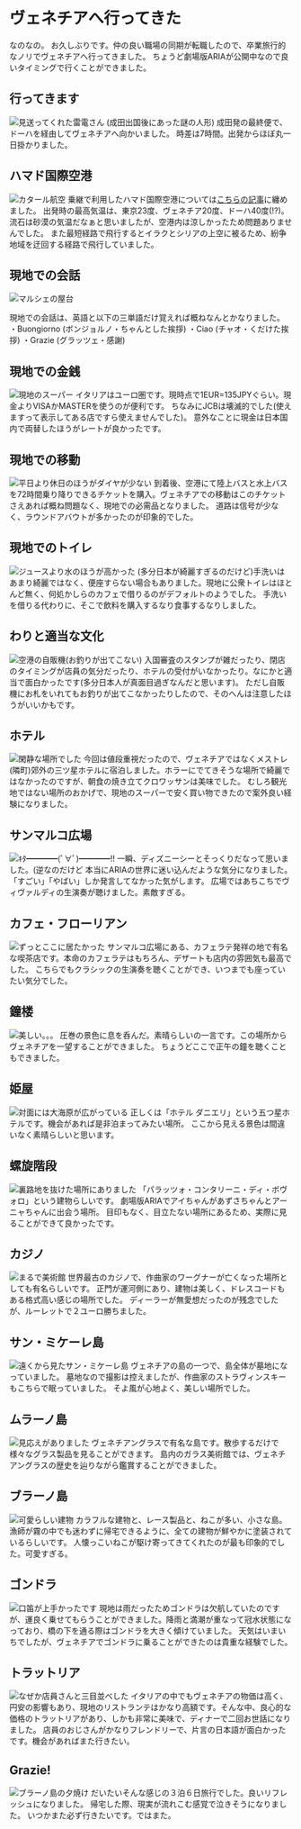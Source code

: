 # ヴェネチアへ行ってきた
なのなの。
お久しぶりです。仲の良い職場の同期が転職したので、卒業旅行的なノリでヴェネチアへ行ってきました。
ちょうど劇場版ARIAが公開中なので良いタイミングで行くことができました。

## 行ってきます
![見送ってくれた雷電さん (成田出国後にあった謎の人形)](https://static.kurokuroworks.net/www/articles/travel-venezia/images/002.jpg)
成田発の最終便で、ドーハを経由してヴェネチアへ向かいました。
時差は7時間。出発からほぼ丸一日掛かりました。

## ハマド国際空港
![カタール航空](https://static.kurokuroworks.net/www/articles/travel-venezia/images/003.jpg)
乗継で利用したハマド国際空港については[こちらの記事](https://www.kurokuroworks.net/articles/airport-hamad/)に纏めました。
出発時の最高気温は、東京23度、ヴェネチア20度、ドーハ40度(!?)。
流石は砂漠の気温だなぁと思いましたが、空港内は涼しかったため問題ありませんでした。
また最短経路で飛行するとイラクとシリアの上空に被るため、紛争地域を迂回する経路で飛行していました。

## 現地での会話
![マルシェの屋台](https://static.kurokuroworks.net/www/articles/travel-venezia/images/004.jpg)

現地での会話は、英語と以下の三単語だけ覚えれば概ねなんとかなりました。
・Buongiorno (ボンジョルノ・ちゃんとした挨拶)
・Ciao (チャオ・くだけた挨拶)
・Grazie (グラッツェ・感謝)

## 現地での金銭
![現地のスーパー](https://static.kurokuroworks.net/www/articles/travel-venezia/images/005.jpg)
イタリアはユーロ圏です。現時点で1EUR=135JPYぐらい。現金よりVISAかMASTERを使うのが便利です。
ちなみにJCBは壊滅的でした(使えますって表示してある店ですら使えませんでした)。
意外なことに現金は日本国内で両替したほうがレートが良かったです。

## 現地での移動
![平日より休日のほうがダイヤが少ない](https://static.kurokuroworks.net/www/articles/travel-venezia/images/006.jpg)
到着後、空港にて陸上バスと水上バスを72時間乗り降りできるチケットを購入。ヴェネチアでの移動はこのチケットさえあれば概ね問題なく、現地での必需品となりました。
道路は信号が少なく、ラウンドアバウトが多かったのが印象的でした。

## 現地でのトイレ
![ジュースより水のほうが高かった](https://static.kurokuroworks.net/www/articles/travel-venezia/images/007.jpg)
(多分日本が綺麗すぎるのだけど)手洗いはあまり綺麗ではなく、便座すらない場合もありました。現地に公衆トイレはほとんど無く、何処かしらのカフェで借りるのがデフォルトのようでした。
手洗いを借りる代わりに、そこで飲料を購入するなり食事するなりしました。

## わりと適当な文化
![空港の自販機(お釣りが出てこない)](https://static.kurokuroworks.net/www/articles/travel-venezia/images/008.jpg)
入国審査のスタンプが雑だったり、閉店のタイミングが店員の気分だったり、ホテルの受付がいなかったり。なにかと適当で面白かったです(多分日本人が真面目過ぎなんだと思います)。
ただし自販機にお札をいれてもお釣りが出てこなかったりしたので、そのへんは注意したほうがいいかもです。

## ホテル
![閑静な場所でした](https://static.kurokuroworks.net/www/articles/travel-venezia/images/009.jpg)
今回は値段重視だったので、ヴェネチアではなくメストレ(隣町)郊外の三ツ星ホテルに宿泊しました。ホラーにでてきそうな場所で綺麗ではなかったのですが、朝食の焼き立てクロワッサンは美味でした。
むしろ観光地ではない場所のおかげで、現地のスーパーで安く買い物できたので案外良い経験になりました。

## サンマルコ広場
![ｷﾀ━━━━(ﾟ∀ﾟ)━━━━!!](https://static.kurokuroworks.net/www/articles/travel-venezia/images/010.jpg)
一瞬、ディズニーシーとそっくりだなって思いました。(逆なのだけど
本当にARIAの世界に迷い込んだような気分になりました。「すごい」「やばい」しか発言してなかった気がします。
広場ではあちこちでヴィヴァルディの生演奏が聴けました。素敵すぎる。

## カフェ・フローリアン
![ずっとここに居たかった](https://static.kurokuroworks.net/www/articles/travel-venezia/images/011.jpg)
サンマルコ広場にある、カフェラテ発祥の地で有名な喫茶店です。本命のカフェラテはもちろん、デザートも店内の雰囲気も最高でした。
こちらでもクラシックの生演奏を聴くことができ、いつまでも座っていたい気分でした。

## 鐘楼
![美しい。。。](https://static.kurokuroworks.net/www/articles/travel-venezia/images/012.jpg)
圧巻の景色に息を呑んだ。素晴らしいの一言です。この場所からヴェネチアを一望することができました。
ちょうどここで正午の鐘を聴くこともできました。

## 姫屋
![対面には大海原が広がっている](https://static.kurokuroworks.net/www/articles/travel-venezia/images/013.jpg)
正しくは「ホテル ダニエリ」という五つ星ホテルです。機会があれば是非泊まってみたい場所。
ここから見える景色は間違いなく素晴らしいと思います。

## 螺旋階段
![裏路地を抜けた場所にありました](https://static.kurokuroworks.net/www/articles/travel-venezia/images/014.jpg)
「パラッツォ・コンタリーニ・ディ・ボヴォロ」という建物らしいです。
劇場版ARIAでアイちゃんがあずさちゃんとアーニャちゃんに出会う場所。
目印もなく、目立たない場所にあるため、実際に見ることができて良かったです。

## カジノ
![まるで美術館](https://static.kurokuroworks.net/www/articles/travel-venezia/images/015.jpg)
世界最古のカジノで、作曲家のワーグナーが亡くなった場所としても有名らしいです。
正門が運河側にあり、建物は美しく、ドレスコードもある格式高い感じの場所でした。
ディーラーが無愛想だったのが残念でしたが、ルーレットで２ユーロ勝ちました。

## サン・ミケーレ島
![遠くから見たサン・ミケーレ島](https://static.kurokuroworks.net/www/articles/travel-venezia/images/016.jpg)
ヴェネチアの島の一つで、島全体が墓地になっていました。
墓地なので撮影は控えましたが、作曲家のストラヴィンスキーもこちらで眠っていました。
そよ風が心地よく、美しい場所でした。

## ムラーノ島
![見応えがありました](https://static.kurokuroworks.net/www/articles/travel-venezia/images/017.jpg)
ヴェネチアングラスで有名な島です。散歩するだけで様々なグラス製品を見ることができます。
島内のガラス美術館では、ヴェネチアングラスの歴史を辿りながら鑑賞することができました。

## ブラーノ島
![可愛らしい建物](https://static.kurokuroworks.net/www/articles/travel-venezia/images/018.jpg)
カラフルな建物と、レース製品と、ねこが多い、小さな島。漁師が霧の中でも迷わずに帰宅できるように、全ての建物が鮮やかに塗装されているらしいです。
人懐っこいねこが駆け寄ってきてくれたのが最も印象的でした。可愛すぎる。

## ゴンドラ
![口笛が上手かったです](https://static.kurokuroworks.net/www/articles/travel-venezia/images/019.jpg)
現地は雨だったためゴンドラは欠航していたのですが、運良く乗せてもらうことができました。降雨と満潮が重なって冠水状態になっており、橋の下を通る際はゴンドラを大きく傾けていました。
天気はいまいちでしたが、ヴェネチアでゴンドラに乗ることができたのは貴重な経験でした。

## トラットリア
![なぜか店員さんと三目並べした](https://static.kurokuroworks.net/www/articles/travel-venezia/images/020.jpg)
イタリアの中でもヴェネチアの物価は高く、円安の影響もあり、現地のリストランテはかなり高額です。そんな中、良心的な価格のトラットリアがあり、しかも非常に美味で、ディナーで二回お世話になりました。
店員のおじさんがかなりフレンドリーで、片言の日本語が面白かったです。機会があればまた行きたい。

## Grazie!
![ブラーノ島の夕焼け](https://static.kurokuroworks.net/www/articles/travel-venezia/images/021.jpg)
だいたいそんな感じの３泊６日旅行でした。良いリフレッシュになりました。
帰宅した際、現実が流れこむ感覚で泣きそうになりました。
いつかまた必ず行きたいです。ではまた。
